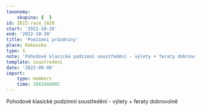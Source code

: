 ```yaml
---
taxonomy:
    skupina: {  }
id: 2022-race_1828
start: '2022-10-26'
end: '2022-10-30'
title: 'Podzímní prázdniny'
place: Rakousko
type: S
note: 'Pohodové klasické podzimní soustředění - výlety + feraty dobrovolně'
template: soustredeni
date: '2022-09-08'
import:
    type: members
    time: 1662666002
---
```


Pohodové klasické podzimní soustředění - výlety + feraty dobrovolně
